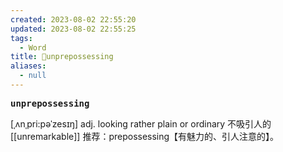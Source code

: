 ```yaml
---
created: 2023-08-02 22:55:20
updated: 2023-08-02 22:55:25
tags:
  - Word
title: 📖unprepossessing
aliases:
  - null
---
```


<pre><strong>unprepossessing</strong></pre>
[ˌʌnˌpri:pəˈzesɪŋ]
adj. looking rather plain or ordinary 不吸引⼈的
[[unremarkable]]
推荐：prepossessing【有魅力的、引人注意的】。